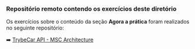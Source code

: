 ### Repositório remoto contendo os exercícios deste diretório

Os exercícios sobre o conteúdo da seção **Agora a prática** foram realizados no seguinte repositório:

:arrow_right: [TrybeCar API - MSC Architecture](https://github.com/tiagordebarros/msc-architecture-trybecar)